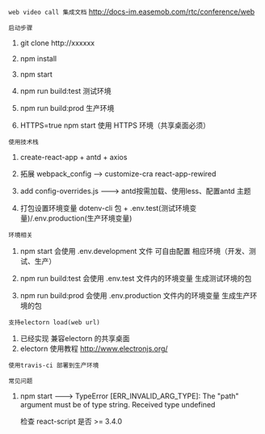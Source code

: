 `web video call 集成文档`
http://docs-im.easemob.com/rtc/conference/web

`启动步骤`

1. git clone http://xxxxxx

2. npm install

3. npm start 

4. npm run build:test 测试环境

5. npm run build:prod 生产环境

6. HTTPS=true npm start 使用 HTTPS 环境（共享桌面必须） 

`使用技术栈`

1. create-react-app + antd + axios

2. 拓展 webpack_config  --> customize-cra react-app-rewired 

3. add config-overrides.js ---> antd按需加载、使用less、配置antd 主题

4. 打包设置环境变量  dotenv-cli 包 + .env.test(测试环境变量)/.env.production(生产环境变量)


`环境相关`
1. npm start    会使用 .env.development 文件 可自由配置 相应环境（开发、测试、生产）

2. npm run build:test 会使用 .env.test 文件内的环境变量 生成测试环境的包

3. npm run build:prod 会使用 .env.production 文件内的环境变量 生成生产环境的包

`支持electorn load(web url)`
1. 已经实现 兼容electorn 的共享桌面
2. electorn 使用教程 http://www.electronjs.org/

`使用travis-ci 部署到生产环境`

`常见问题`
1. npm start --->  TypeError [ERR_INVALID_ARG_TYPE]: The "path" argument must be of type string. Received type undefined

    检查 react-script 是否 >= 3.4.0
 
